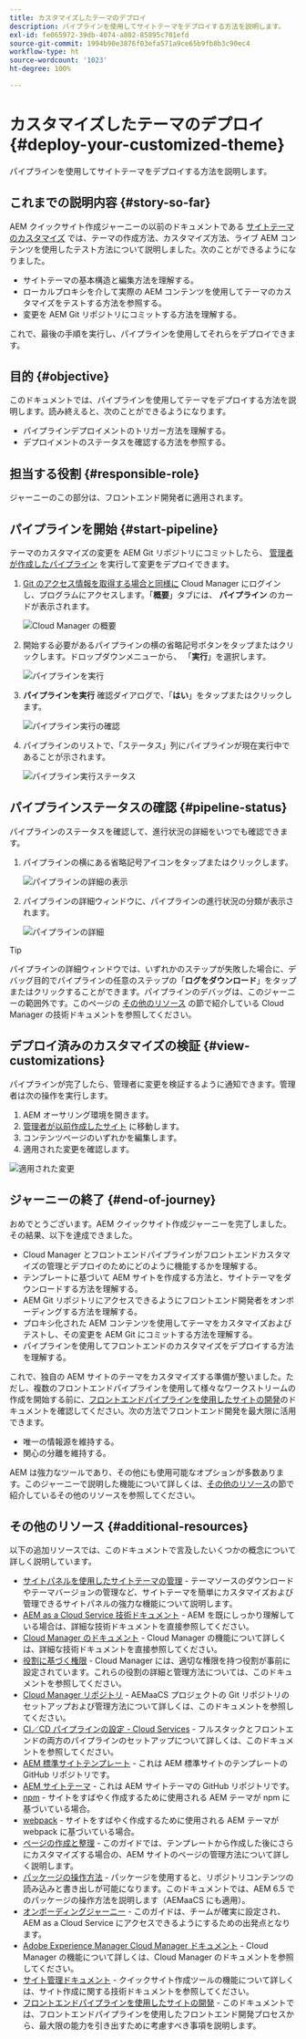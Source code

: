 ```yaml
---
title: カスタマイズしたテーマのデプロイ
description: パイプラインを使用してサイトテーマをデプロイする方法を説明します。
exl-id: fe065972-39db-4074-a802-85895c701efd
source-git-commit: 1994b90e3876f03efa571a9ce65b9fb8b3c90ec4
workflow-type: ht
source-wordcount: '1023'
ht-degree: 100%

---
```


# カスタマイズしたテーマのデプロイ {#deploy-your-customized-theme}

パイプラインを使用してサイトテーマをデプロイする方法を説明します。

## これまでの説明内容 {#story-so-far}

AEM クイックサイト作成ジャーニーの以前のドキュメントである [サイトテーマのカスタマイズ](customize-theme.md) では、テーマの作成方法、カスタマイズ方法、ライブ AEM コンテンツを使用したテスト方法について説明しました。次のことができるようになりました。

* サイトテーマの基本構造と編集方法を理解する。
* ローカルプロキシを介して実際の AEM コンテンツを使用してテーマのカスタマイズをテストする方法を参照する。
* 変更を AEM Git リポジトリにコミットする方法を理解する。

これで、最後の手順を実行し、パイプラインを使用してそれらをデプロイできます。

## 目的 {#objective}

このドキュメントでは、パイプラインを使用してテーマをデプロイする方法を説明します。読み終えると、次のことができるようになります。

* パイプラインデプロイメントのトリガー方法を理解する。
* デプロイメントのステータスを確認する方法を参照する。

## 担当する役割 {#responsible-role}

ジャーニーのこの部分は、フロントエンド開発者に適用されます。

## パイプラインを開始 {#start-pipeline}

テーマのカスタマイズの変更を AEM Git リポジトリにコミットしたら、 [管理者が作成したパイプライン](pipeline-setup.md) を実行して変更をデプロイできます。

1. [Git のアクセス情報を取得する場合と同様に](retrieve-access.md) Cloud Manager にログインし、プログラムにアクセスします。「**概要**」タブには、 **パイプライン** のカードが表示されます。

   ![Cloud Manager の概要](assets/cloud-manager-overview.png)

1. 開始する必要があるパイプラインの横の省略記号ボタンをタップまたはクリックします。ドロップダウンメニューから、 「**実行**」を選択します。

   ![パイプラインを実行](assets/run-pipeline.png)

1. **パイプラインを実行** 確認ダイアログで、「**はい**」をタップまたはクリックします。

   ![パイプライン実行の確認](assets/pipeline-confirm.png)

1. パイプラインのリストで、「ステータス」列にパイプラインが現在実行中であることが示されます。

   ![パイプライン実行ステータス](assets/pipeline-running.png)

## パイプラインステータスの確認 {#pipeline-status}

パイプラインのステータスを確認して、進行状況の詳細をいつでも確認できます。

1. パイプラインの横にある省略記号アイコンをタップまたはクリックします。

   ![パイプラインの詳細の表示](assets/view-pipeline-details.png)

1. パイプラインの詳細ウィンドウに、パイプラインの進行状況の分類が表示されます。

   ![パイプラインの詳細](assets/pipeline-details.png)

>[!TIP]
>
>パイプラインの詳細ウィンドウでは、いずれかのステップが失敗した場合に、デバッグ目的でパイプラインの任意のステップの「**ログをダウンロード**」をタップまたはクリックすることができます。パイプラインのデバッグは、このジャーニーの範囲外です。このページの [その他のリソース](#additional-resources) の節で紹介している Cloud Manager の技術ドキュメントを参照してください。

## デプロイ済みのカスタマイズの検証 {#view-customizations}

パイプラインが完了したら、管理者に変更を検証するように通知できます。管理者は次の操作を実行します。

1. AEM オーサリング環境を開きます。
1. [管理者が以前作成したサイト](create-site.md) に移動します。
1. コンテンツページのいずれかを編集します。
1. 適用された変更を確認します。

![適用された変更](assets/changes-applied.png)

## ジャーニーの終了 {#end-of-journey}

おめでとうございます。AEM クイックサイト作成ジャーニーを完了しました。その結果、以下を達成できました。

* Cloud Manager とフロントエンドパイプラインがフロントエンドカスタマイズの管理とデプロイのためにどのように機能するかを理解する。
* テンプレートに基づいて AEM サイトを作成する方法と、サイトテーマをダウンロードする方法を理解する。
* AEM Git リポジトリにアクセスできるようにフロントエンド開発者をオンボーディングする方法を理解する。
* プロキシ化された AEM コンテンツを使用してテーマをカスタマイズおよびテストし、その変更を AEM Git にコミットする方法を理解する。
* パイプラインを使用してフロントエンドのカスタマイズをデプロイする方法を理解する。

これで、独自の AEM サイトのテーマをカスタマイズする準備が整いました。ただし、複数のフロントエンドパイプラインを使用して様々なワークストリームの作成を開始する前に、[フロントエンドパイプラインを使用したサイトの開発](/help/implementing/developing/introduction/developing-with-front-end-pipelines.md)のドキュメントを確認してください。次の方法でフロントエンド開発を最大限に活用できます。

* 唯一の情報源を維持する。
* 関心の分離を維持する。

AEM は強力なツールであり、その他にも使用可能なオプションが多数あります。このジャーニーで説明した機能について詳しくは、[その他のリソース](#additional-resources)の節で紹介しているその他のリソースを参照してください。

## その他のリソース {#additional-resources}

以下の追加リソースでは、このドキュメントで言及したいくつかの概念について詳しく説明しています。

* [サイトパネルを使用したサイトテーマの管理](/help/sites-cloud/administering/site-creation/site-rail.md) - テーマソースのダウンロードやテーマバージョンの管理など、サイトテーマを簡単にカスタマイズおよび管理できるサイトパネルの強力な機能について説明します。
* [AEM as a Cloud Service 技術ドキュメント](https://experienceleague.adobe.com/docs/experience-manager-cloud-service.html?lang=ja) - AEM を既にしっかり理解している場合は、詳細な技術ドキュメントを直接参照してください。
* [Cloud Manager のドキュメント](https://experienceleague.adobe.com/docs/experience-manager-cloud-service/onboarding/onboarding-concepts/cloud-manager-introduction.html?lang=ja) - Cloud Manager の機能について詳しくは、詳細な技術ドキュメントを直接参照してください。
* [役割に基づく権限](https://experienceleague.adobe.com/docs/experience-manager-cloud-manager/using/requirements/role-based-permissions.html?lang=ja) - Cloud Manager には、適切な権限を持つ役割が事前に設定されています。これらの役割の詳細と管理方法については、このドキュメントを参照してください。
* [Cloud Manager リポジトリ](/help/implementing/cloud-manager/managing-code/cloud-manager-repositories.md) - AEMaaCS プロジェクトの Git リポジトリのセットアップおよび管理方法について詳しくは、このドキュメントを参照してください。
* [CI／CD パイプラインの設定 - Cloud Services](/help/implementing/cloud-manager/configuring-pipelines/introduction-ci-cd-pipelines.md) - フルスタックとフロントエンドの両方のパイプラインのセットアップについて詳しくは、このドキュメントを参照してください。
* [AEM 標準サイトテンプレート](https://github.com/adobe/aem-site-template-standard) - これは AEM 標準サイトのテンプレートの GitHub リポジトリです。
* [AEM サイトテーマ](https://github.com/adobe/aem-site-template-standard-theme-e2e) - これは AEM サイトテーマの GitHub リポジトリです。
* [npm](https://www.npmjs.com) - サイトをすばやく作成するために使用される AEM テーマが npm に基づいている場合。
* [webpack](https://webpack.js.org) - サイトをすばやく作成するために使用される AEM テーマが webpack に基づいている場合。
* [ページの作成と整理](/help/sites-cloud/authoring/fundamentals/organizing-pages.md) - このガイドでは、テンプレートから作成した後にさらにカスタマイズする場合の、AEM サイトのページの管理方法について詳しく説明します。
* [パッケージの操作方法](/help/implementing/developing/tools/package-manager.md) - パッケージを使用すると、リポジトリコンテンツの読み込みと書き出しが可能になります。このドキュメントでは、AEM 6.5 でのパッケージの操作方法を説明します（AEMaaCS にも適用）。
* [オンボーディングジャーニー](/help/journey-onboarding/overview.md) - このガイドは、チームが確実に設定され、AEM as a Cloud Service にアクセスできるようにするための出発点となります。
* [Adobe Experience Manager Cloud Manager ドキュメント](https://experienceleague.adobe.com/docs/experience-manager-cloud-manager/using/introduction-to-cloud-manager.html?lang=ja) - Cloud Manager の機能について詳しくは、Cloud Manager のドキュメントを参照してください。
* [サイト管理ドキュメント](/help/sites-cloud/administering/site-creation/create-site.md) - クイックサイト作成ツールの機能について詳しくは、サイト作成に関する技術ドキュメントを参照してください。
* [フロントエンドパイプラインを使用したサイトの開発](/help/implementing/developing/introduction/developing-with-front-end-pipelines.md) - このドキュメントでは、フロントエンドパイプラインを使用したフロントエンド開発プロセスから、最大限の能力を引き出すために考慮すべき事項を説明します。
